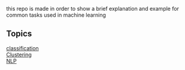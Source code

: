 this repo is made in order to show a brief explanation and example for common tasks used in machine learning

## Topics
[classification](/classification "classification")
<br>
[Clustering](/Clustering "Clustering")
<br>
[NLP](/Nlp/ "NLP")
<br>

